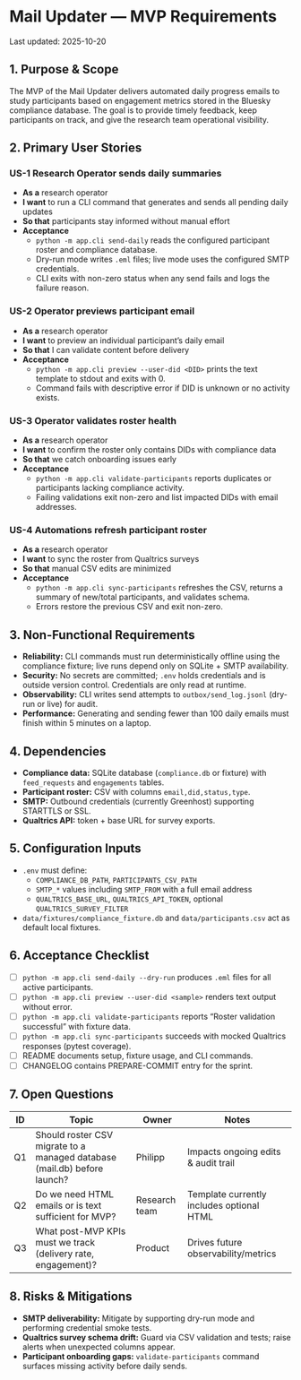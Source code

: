 # Mail Updater — MVP Requirements

Last updated: 2025-10-20

## 1. Purpose & Scope

The MVP of the Mail Updater delivers automated daily progress emails to study participants based on engagement metrics stored in the Bluesky compliance database. The goal is to provide timely feedback, keep participants on track, and give the research team operational visibility.

## 2. Primary User Stories

### US-1 Research Operator sends daily summaries
- **As a** research operator  
- **I want** to run a CLI command that generates and sends all pending daily updates  
- **So that** participants stay informed without manual effort  
- **Acceptance**
  - `python -m app.cli send-daily` reads the configured participant roster and compliance database.
  - Dry-run mode writes `.eml` files; live mode uses the configured SMTP credentials.
  - CLI exits with non-zero status when any send fails and logs the failure reason.

### US-2 Operator previews participant email
- **As a** research operator  
- **I want** to preview an individual participant’s daily email  
- **So that** I can validate content before delivery  
- **Acceptance**
  - `python -m app.cli preview --user-did <DID>` prints the text template to stdout and exits with 0.
  - Command fails with descriptive error if DID is unknown or no activity exists.

### US-3 Operator validates roster health
- **As a** research operator  
- **I want** to confirm the roster only contains DIDs with compliance data  
- **So that** we catch onboarding issues early  
- **Acceptance**
  - `python -m app.cli validate-participants` reports duplicates or participants lacking compliance activity.
  - Failing validations exit non-zero and list impacted DIDs with email addresses.

### US-4 Automations refresh participant roster
- **As a** research operator  
- **I want** to sync the roster from Qualtrics surveys  
- **So that** manual CSV edits are minimized  
- **Acceptance**
  - `python -m app.cli sync-participants` refreshes the CSV, returns a summary of new/total participants, and validates schema.
  - Errors restore the previous CSV and exit non-zero.

## 3. Non-Functional Requirements

- **Reliability:** CLI commands must run deterministically offline using the compliance fixture; live runs depend only on SQLite + SMTP availability.
- **Security:** No secrets are committed; `.env` holds credentials and is outside version control. Credentials are only read at runtime.
- **Observability:** CLI writes send attempts to `outbox/send_log.jsonl` (dry-run or live) for audit.
- **Performance:** Generating and sending fewer than 100 daily emails must finish within 5 minutes on a laptop.

## 4. Dependencies

- **Compliance data:** SQLite database (`compliance.db` or fixture) with `feed_requests` and `engagements` tables.
- **Participant roster:** CSV with columns `email,did,status,type`.
- **SMTP:** Outbound credentials (currently Greenhost) supporting STARTTLS or SSL.
- **Qualtrics API:** token + base URL for survey exports.

## 5. Configuration Inputs

- `.env` must define:
  - `COMPLIANCE_DB_PATH`, `PARTICIPANTS_CSV_PATH`
  - `SMTP_*` values including `SMTP_FROM` with a full email address
  - `QUALTRICS_BASE_URL`, `QUALTRICS_API_TOKEN`, optional `QUALTRICS_SURVEY_FILTER`
- `data/fixtures/compliance_fixture.db` and `data/participants.csv` act as default local fixtures.

## 6. Acceptance Checklist

- [ ] `python -m app.cli send-daily --dry-run` produces `.eml` files for all active participants.
- [ ] `python -m app.cli preview --user-did <sample>` renders text output without error.
- [ ] `python -m app.cli validate-participants` reports “Roster validation successful” with fixture data.
- [ ] `python -m app.cli sync-participants` succeeds with mocked Qualtrics responses (pytest coverage).
- [ ] README documents setup, fixture usage, and CLI commands.
- [ ] CHANGELOG contains PREPARE-COMMIT entry for the sprint.

## 7. Open Questions

| ID | Topic | Owner | Notes |
|----|-------|-------|-------|
| Q1 | Should roster CSV migrate to a managed database (mail.db) before launch? | Philipp | Impacts ongoing edits & audit trail |
| Q2 | Do we need HTML emails or is text sufficient for MVP? | Research team | Template currently includes optional HTML |
| Q3 | What post-MVP KPIs must we track (delivery rate, engagement)? | Product | Drives future observability/metrics |

## 8. Risks & Mitigations

- **SMTP deliverability:** Mitigate by supporting dry-run mode and performing credential smoke tests.
- **Qualtrics survey schema drift:** Guard via CSV validation and tests; raise alerts when unexpected columns appear.
- **Participant onboarding gaps:** `validate-participants` command surfaces missing activity before daily sends.

